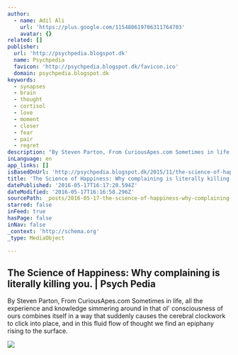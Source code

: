 ```yaml
---
author:
  - name: Adil Ali
    url: 'https://plus.google.com/115480619706311764703'
    avatar: {}
related: []
publisher:
  url: 'http://psychpedia.blogspot.dk'
  name: Psychpedia
  favicon: 'http://psychpedia.blogspot.dk/favicon.ico'
  domain: psychpedia.blogspot.dk
keywords:
  - synapses
  - brain
  - thought
  - cortisol
  - love
  - moment
  - closer
  - fear
  - pair
  - regret
description: "By Steven Parton, From CuriousApes.com Sometimes in life, all the experience and knowledge simmering around in that ol' consciousness of ours combines itself in a way that suddenly causes the cerebral clockwork to click into place, and in this fluid flow of thought we find an epiphany rising to the surface."
inLanguage: en
app_links: []
isBasedOnUrl: 'http://psychpedia.blogspot.dk/2015/11/the-science-of-happiness-why.html'
title: 'The Science of Happiness: Why complaining is literally killing you. | Psych Pedia'
datePublished: '2016-05-17T16:17:20.594Z'
dateModified: '2016-05-17T16:16:58.296Z'
sourcePath: _posts/2016-05-17-the-science-of-happiness-why-complaining-is-literally-killi.md
starred: false
inFeed: true
hasPage: false
inNav: false
_context: 'http://schema.org'
_type: MediaObject

---
```

<article style=""><h1>The Science of Happiness: Why complaining is literally killing you. | Psych Pedia</h1><p>By Steven Parton, From CuriousApes.com Sometimes in life, all the experience and knowledge simmering around in that ol' consciousness of ours combines itself in a way that suddenly causes the cerebral clockwork to click into place, and in this fluid flow of thought we find an epiphany rising to the surface.</p><img src="http://blog.clarity.fm/wp-content/uploads/2012/11/quality-friends.jpg" /></article>